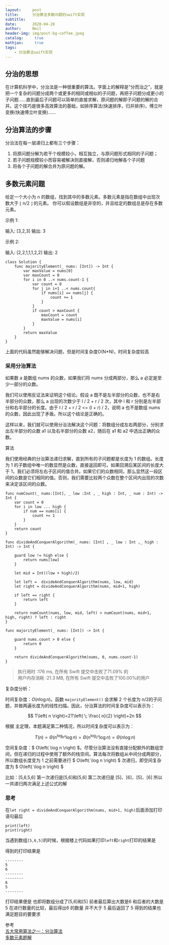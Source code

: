 ```yaml
---
layout:     post
title:      分治算法多数问题的swift实现
subtitle:	  
date:       2020-04-28
author:     Neil
header-img: img/post-bg-coffee.jpeg
catalog: 	 true
mathjax: 	 true
tags:
    - 分治算法swift实现
---
```


## 分治的思想

   在计算机科学中，分治法是一种很重要的算法。字面上的解释是“分而治之”，就是把一个复杂的问题分成两个或更多的相同或相似的子问题，再把子问题分成更小的子问题……直到最后子问题可以简单的直接求解，原问题的解即子问题的解的合并。这个技巧是很多高效算法的基础，如排序算法(快速排序，归并排序)，傅立叶变换(快速傅立叶变换)……

## 分治算法的步骤

分治法在每一层递归上都有三个步骤：

1. 将原问题分解为若干个规模较小，相互独立，与原问题形式相同的子问题；
2. 若子问题规模较小而容易被解决则直接解，否则递归地解各个子问题
3. 将各个子问题的解合并为原问题的解。

## 多数元素问题

给定一个大小为 n 的数组，找到其中的多数元素。多数元素是指在数组中出现次数大于 ⌊ n/2 ⌋ 的元素。
你可以假设数组是非空的，并且给定的数组总是存在多数元素。

示例 1:

输入: [3,2,3]
输出: 3

示例 2:

输入: [2,2,1,1,1,2,2]
输出: 2

```
class Solution {
    func majorityElement(_ nums: [Int]) -> Int {
        var maxValue = nums[0]
        var maxCount = 0
        for i in 0 ..< nums.count-1 {
            var count = 0
            for j in i+1 ..< nums.count{
                if nums[i] == nums[j] {
                    count += 1
                }
            }
            if count > maxCount {
                maxCount = count
                maxValue = nums[i]
            }
        }
        return maxValue
    }
}
```

上面的代码虽然能够解决问题，但是时间复杂度O(N*N)，时间复杂度较高

### 采用分治算法

如果数 a 是数组 nums 的众数，如果我们将 nums 分成两部分，那么 a 必定是至少一部分的众数。

我们可以使用反证法来证明这个结论。假设 a 既不是左半部分的众数，也不是右半部分的众数，那么 a 出现的次数少于 l / 2 + r / 2 次，其中 l 和 r 分别是左半部分和右半部分的长度。由于 l / 2 + r / 2 <= (l + r) / 2，说明 a 也不是数组 nums 的众数，因此出现了矛盾。所以这个结论是正确的。

这样以来，我们就可以使用分治法解决这个问题：将数组分成左右两部分，分别求出左半部分的众数 a1 以及右半部分的众数 a2，随后在 a1 和 a2 中选出正确的众数。

算法

我们使用经典的分治算法递归求解，直到所有的子问题都是长度为 1 的数组。长度为 1 的子数组中唯一的数显然是众数，直接返回即可。如果回溯后某区间的长度大于 1，我们必须将左右子区间的值合并。如果它们的众数相同，那么显然这一段区间的众数是它们相同的值。否则，我们需要比较两个众数在整个区间内出现的次数来决定该区间的众数。

```
func numCount(_ nums:[Int], _ low :Int , _ high : Int, _ num : Int) -> Int {
    var count = 0
    for i in low ... high {
        if num == nums[i] {
            count += 1
        }
    }
    return count
}

func divideAndConquerAlgorithm(_ nums: [Int] , _ low : Int ,_ high : Int) -> Int {
    
    guard low != high else {
        return nums[low]
    }
                    
    let mid = Int((low + high)/2)
    
    let left =  divideAndConquerAlgorithm(nums, low, mid)
    let right = divideAndConquerAlgorithm(nums, mid+1, high)
    
    if left == right {
        return left
    }
                    
    return numCount(nums, low, mid, left) > numCount(nums, mid+1, high, right) ? left : right
}

func majorityElement(_ nums: [Int]) -> Int {
    
    guard nums.count > 0 else {
        return 0
    }
    
    return divideAndConquerAlgorithm(nums, 0, nums.count-1)
}
```

>执行用时 :176 ms, 在所有 Swift 提交中击败了71.09% 的  
>用户内存消耗 :21.3 MB, 在所有 Swift 提交中击败了100.00%的用户

复杂度分析：

时间复杂度：$O\left( n\log n \right)$。函数 `majorityElement()` 会求解 2 个长度为 n/2​	的子问题，并做两遍长度为的线性扫描。因此，分治算法的时间复杂度可以表示为：

$$
T\left( n \right)=2T\left( \; \frac{
n}{2} \right)+2n
$$

根据 主定理，本题满足第二种情况，所以时间复杂度可以表示为：

$$
\; 
T\left( n \right)
=\Theta \left( n^{\log _{b^{a}}}\log n \right)=\Theta \left(n^{\log _{2^{2}}}\log n \right)=\Theta \left( n\log n \right)
$$

空间复杂度：$ O\left( \log n \right) $。尽管分治算法没有直接分配额外的数组空间，但在递归的过程中使用了额外的栈空间。算法每次将数组从中间分成两部分，所以数组长度变为 1 之前需要进行 $ O\left( \log n \right) $ 次递归，即空间复杂度为 $ O\left( \log n \right) $

比如：[5,6,5,6] 第一次递归是[5,6]和[5,6] 第二次递归是 [5]、[6]、[5]、[6] 所以一共递归两次满足上述公式的解

### 思考

在`let right = divideAndConquerAlgorithm(nums, mid+1, high)`后面添加打印语句最后

```
print(left)
print(right)
```

当遇到数组`[5,6,5]`的时候，根据楼上代码如果打印`left`和`right`打印的结果是

得到的打印结果是

```
--------
5
6
--------
--------
6
5
--------
```
打印结果便是
也即将数组分成了[5,6]和[5] 前者最后算出大数是6 和后者的大数是5 在进行数量的比较，最后得出6 的数量 并不大于 5 最后返回了 5 得到的结果也满足题目的要要求

参考  
[五大常用算法之一：分治算法](https://www.cnblogs.com/steven_oyj/archive/2010/05/22/1741370.html)  
[多数元素题解](https://leetcode-cn.com/problems/majority-element/solution/duo-shu-yuan-su-by-leetcode-solution/)


